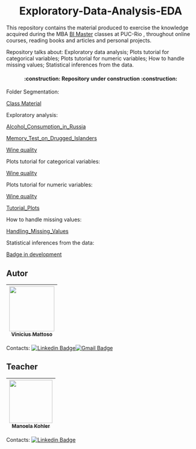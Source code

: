 <h1 align="center"> Exploratory-Data-Analysis-EDA </h1>



This repository contains the material produced to exercise the knowledge acquired during the MBA [BI Master](https://ica.puc-rio.ai/es/bi-master-es/) classes at PUC-Rio , throughout online courses, reading books and articles and personal projects.

Repository talks about: Exploratory data analysis; Plots tutorial for categorical variables; Plots tutorial for numeric variables; How to handle missing values; Statistical inferences from the data.

<h4 align="center"> 
    :construction: Repository under construction  :construction:
</h4>

Folder Segmentation:

[Class Material](https://github.com/vinicius-mattoso/Exploratory-Data-Analysis-EDA-/tree/main/Class%20Material)


Exploratory analysis:

[Alcohol_Consumption_in_Russia](https://github.com/vinicius-mattoso/Exploratory-Data-Analysis-EDA-/tree/main/Alcohol_Consumption_in_Russia)

[Memory_Test_on_Drugged_Islanders](https://github.com/vinicius-mattoso/Exploratory-Data-Analysis-EDA-/tree/main/Memory_Test_on_Drugged_Islanders)

[Wine quality](https://github.com/vinicius-mattoso/Exploratory-Data-Analysis-EDA-/tree/main/Wine_Quality)

Plots tutorial for categorical variables:

[Wine quality](https://github.com/vinicius-mattoso/Exploratory-Data-Analysis-EDA-/tree/main/Wine_Quality)

Plots tutorial for numeric variables:

[Wine quality](https://github.com/vinicius-mattoso/Exploratory-Data-Analysis-EDA-/tree/main/Wine_Quality)

[Tutorial_Plots](https://github.com/vinicius-mattoso/Exploratory-Data-Analysis-EDA-/tree/main/Tutorial_Plots)

How to handle missing values:

[Handling_Missing_Values](https://github.com/vinicius-mattoso/Exploratory-Data-Analysis-EDA-/tree/main/Handling_Missing_Values)

Statistical inferences from the data:

[Badge in development](https://github.com/vinicius-mattoso/Exploratory-Data-Analysis-EDA-)


## Autor
| [<img src="https://user-images.githubusercontent.com/74414640/167328751-8cdcac06-b869-42be-82fc-893913abbd21.png" width=120><br><sub>Vinicius Mattoso</sub>](https://www.linkedin.com/in/vinicius-mattoso/)|  
| :---: |
Contacts: [![Linkedin Badge](https://img.shields.io/badge/-LinkedIn-blue?style=flat-square&logo=Linkedin&logoColor=white&link=https://www.linkedin.com/in/vinicius-mattoso/)](https://www.linkedin.com/in/vinicius-mattoso/)[![Gmail Badge](https://img.shields.io/badge/-Gmail-c14438?style=flat-square&logo=Gmail&logoColor=white&link=mailto:vmatoso@lmmp.mec.puc-rio.br)](mailto:vmatoso@lmmp.mec.puc-rio.br)

## Teacher
| [<img src="https://user-images.githubusercontent.com/74414640/167327273-69e5e289-456a-40ee-bb37-2bd1fd699538.jpg" width=115><br><sub> Manoela Kohler </sub>](https://www.linkedin.com/in/manoelakohler/) |  
| :---: |
Contacts: [![Linkedin Badge](https://img.shields.io/badge/-LinkedIn-blue?style=flat-square&logo=Linkedin&logoColor=white&link=https://www.linkedin.com/in/manoelakohler/)](https://www.linkedin.com/in/manoelakohler/)

